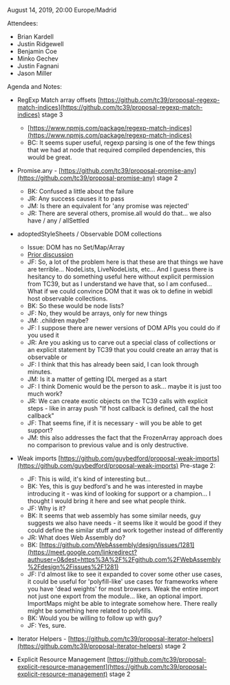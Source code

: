 August 14, 2019, 20:00 Europe/Madrid

Attendees:

* Brian Kardell
* Justin Ridgewell
* Benjamin Coe
* Minko Gechev
* Justin Fagnani
* Jason Miller

Agenda and Notes:

* RegExp Match array offsets [https://github.com/tc39/proposal-regexp-match-indices](https://github.com/tc39/proposal-regexp-match-indices) stage 3
    * [https://www.npmjs.com/package/regexp-match-indices](https://www.npmjs.com/package/regexp-match-indices)
    * BC: It seems super useful, regexp parsing is one of the few things that we had at node that required compiled dependencies, this would be great.
* Promise.any - [https://github.com/tc39/proposal-promise-any](https://github.com/tc39/proposal-promise-any) stage 2
    * BK: Confused a little about the failure
    * JR: Any success causes it to pass
    * JM: Is there an equivalent for 'any promise was rejected'
    * JR: There are several others, promise.all would do that… we also have / any / allSettled 
* adoptedStyleSheets / Observable DOM collections
    * Issue: DOM has no Set/Map/Array
    * [Prior discussion](https://github.com/WICG/construct-stylesheets/issues/45#issuecomment-458381676)
    * JF: So, a lot of the problem here is that these are that things we have are terrible… NodeLists, LiveNodeLists, etc… And I guess there is hesitancy to do something useful here without explicit permission from TC39, but as I understand we have that, so I am confused… What if we could convince DOM that it was ok to define in webidl host observable collections.  
    * BK: So these would be node lists?
    * JF: No, they would be arrays, only for new things
    * JM: .children maybe?
    * JF: I suppose there are newer versions of DOM APIs you could do if you used it
    * JR: Are you asking us to carve out a special class of collections or an explicit statement by TC39 that you could create an array that is observable or
    * JF: I think that this has already been said, I can look through minutes.
    * JM: Is it a matter of getting IDL merged as a start
    * JF: I think Domenic would be the person to ask… maybe it is just too much work?
    * JR: We can create exotic objects on the TC39 calls with explicit steps - like in array push "If host callback is defined, call the host callback"
    * JF: That seems fine, if it is necessary - will you be able to get support?
    * JM: this also addresses the fact that the FrozenArray approach does no comparison to previous value and is only destructive.

* Weak imports [https://github.com/guybedford/proposal-weak-imports](https://github.com/guybedford/proposal-weak-imports) Pre-stage 2:  
    * JF: This is wild, it's kind of interesting but…
    * BK: Yes, this is guy bedford's and he was interested in maybe introducing it - was kind of looking for support or a champion… I thought I would bring it here and see what people think.
    * JF: Why is it?
    * BK: It seems that web assembly has some similar needs, guy suggests we also have needs - it seems like it would be good if they could define the similar stuff and work together instead of differently
    * JR: What does Web Assembly do?
    * BK: [https://github.com/WebAssembly/design/issues/1281](https://meet.google.com/linkredirect?authuser=0&dest=https%3A%2F%2Fgithub.com%2FWebAssembly%2Fdesign%2Fissues%2F1281)
    * JF: I'd almost like to see it expanded to cover some other use cases, it could be useful for 'polyfill-like' use cases for frameworks where you have 'dead weights' for most browsers.  Weak the entire import not just one export from the module… like, an optional import.   ImportMaps might be able to integrate somehow here.  There really might be something here related to polyfills.
    * BK: Would you be willing to follow up with guy?
    * JF: Yes, sure.
* Iterator Helpers -  [https://github.com/tc39/proposal-iterator-helpers](https://github.com/tc39/proposal-iterator-helpers) stage 2
* Explicit Resource Management [https://github.com/tc39/proposal-explicit-resource-management](https://github.com/tc39/proposal-explicit-resource-management) stage 2
